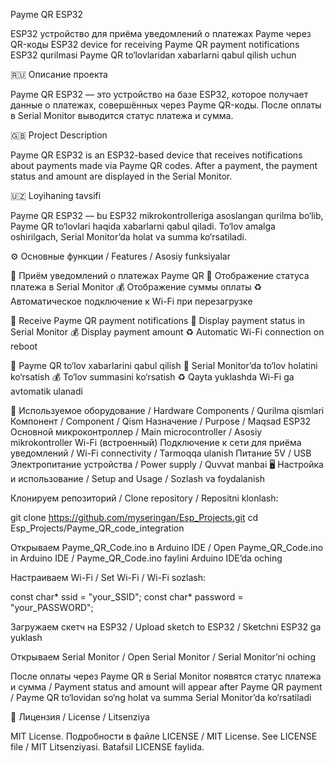 Payme QR ESP32

ESP32 устройство для приёма уведомлений о платежах Payme через QR-коды
ESP32 device for receiving Payme QR payment notifications
ESP32 qurilmasi Payme QR to‘lovlaridan xabarlarni qabul qilish uchun

🇷🇺 Описание проекта

Payme QR ESP32 — это устройство на базе ESP32, которое получает данные о платежах, совершённых через Payme QR-коды.
После оплаты в Serial Monitor выводится статус платежа и сумма.

🇬🇧 Project Description

Payme QR ESP32 is an ESP32-based device that receives notifications about payments made via Payme QR codes.
After a payment, the payment status and amount are displayed in the Serial Monitor.

🇺🇿 Loyihaning tavsifi

Payme QR ESP32 — bu ESP32 mikrokontrolleriga asoslangan qurilma bo‘lib, Payme QR to‘lovlari haqida xabarlarni qabul qiladi.
To‘lov amalga oshirilgach, Serial Monitor’da holat va summa ko‘rsatiladi.

⚙️ Основные функции / Features / Asosiy funksiyalar

📡 Приём уведомлений о платежах Payme QR
🔐 Отображение статуса платежа в Serial Monitor
💰 Отображение суммы оплаты
♻️ Автоматическое подключение к Wi-Fi при перезагрузке

📡 Receive Payme QR payment notifications
🔐 Display payment status in Serial Monitor
💰 Display payment amount
♻️ Automatic Wi-Fi connection on reboot

📡 Payme QR to‘lov xabarlarini qabul qilish
🔐 Serial Monitor’da to‘lov holatini ko‘rsatish
💰 To‘lov summasini ko‘rsatish
♻️ Qayta yuklashda Wi-Fi ga avtomatik ulanadi

🧩 Используемое оборудование / Hardware Components / Qurilma qismlari
Компонент / Component / Qism	Назначение / Purpose / Maqsad
ESP32	Основной микроконтроллер / Main microcontroller / Asosiy mikrokontroller
Wi-Fi (встроенный)	Подключение к сети для приёма уведомлений / Wi-Fi connectivity / Tarmoqqa ulanish
Питание 5V / USB	Электропитание устройства / Power supply / Quvvat manbai
🖥️ Настройка и использование / Setup and Usage / Sozlash va foydalanish

Клонируем репозиторий / Clone repository / Repositni klonlash:

git clone https://github.com/myseringan/Esp_Projects.git
cd Esp_Projects/Payme_QR_code_integration


Открываем Payme_QR_Code.ino в Arduino IDE / Open Payme_QR_Code.ino in Arduino IDE / Payme_QR_Code.ino faylini Arduino IDE’da oching

Настраиваем Wi-Fi / Set Wi-Fi / Wi-Fi sozlash:

const char* ssid = "your_SSID";
const char* password = "your_PASSWORD";


Загружаем скетч на ESP32 / Upload sketch to ESP32 / Sketchni ESP32 ga yuklash

Открываем Serial Monitor / Open Serial Monitor / Serial Monitor’ni oching

После оплаты через Payme QR в Serial Monitor появятся статус платежа и сумма / Payment status and amount will appear after Payme QR payment / Payme QR to‘lovidan so‘ng holat va summa Serial Monitor’da ko‘rsatiladi

📄 Лицензия / License / Litsenziya

MIT License. Подробности в файле LICENSE / MIT License. See LICENSE file / MIT Litsenziyasi. Batafsil LICENSE faylida.
